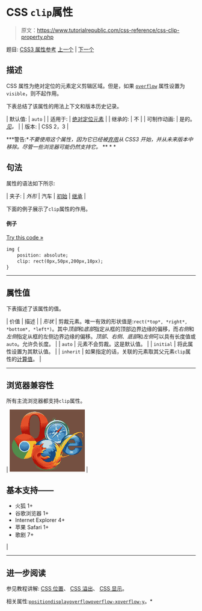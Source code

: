 # CSS `clip`属性

> 原文：<https://www.tutorialrepublic.com/css-reference/css-clip-property.php>

题目: [CSS3 属性参考](css3-properties.php) [上一个](css-clear-property.php) | [下一个](css-color-property.php)

## 描述

CSS 属性为绝对定位的元素定义剪辑区域。但是，如果 [`overflow`](css-overflow-property.php) 属性设置为`visible`，则不起作用。

下表总结了该属性的用法上下文和版本历史记录。

| 默认值: | `auto` |
| 适用于: | [绝对定位元素](../css-tutorial/css-position.php#absolute-positioning) |
| 继承的: | 不 |
| 可制作动画: | 是的。 [*见*](css-animatable-properties.php)*。* |
| 版本: | CSS 2，3 |

 ***警告:**不要使用这个属性，因为它已经被[弃用](../definitions.php#deprecated)从 CSS3 开始，并从未来版本中移除。尽管一些浏览器可能仍然支持它。*  ** * *

## 句法

属性的语法如下所示:

| 夹子: | *外形* &#124; 汽车 &#124; [初始](../definitions.php#initial) &#124; [继承](../definitions.php#inherit) |

下面的例子展示了`clip`属性的作用。

#### 例子

[Try this code »](../codelab.php?topic=css&file=clip-property "Try this code using online Editor")

```
img {
    position: absolute;
    clip: rect(0px,50px,200px,10px);
}
```

* * *

## 属性值

下表描述了该属性的值。

| 价值 | 描述 |
| *形状* | 剪裁元素。唯一有效的形状值是:`rect(*top*, *right*, *bottom*, *left*)`。其中*顶部*和*底部*指定从框的顶部边界边缘的偏移，而*右侧*和*左侧*指定从框的左侧边界边缘的偏移。*顶部*、*右侧*、*底部*和*左侧*可以具有长度值或`auto`。允许负长度。 |
| `auto` | 元素不会剪裁。这是默认值。 |
| `initial` | 将此属性设置为其默认值。 |
| `inherit` | 如果指定的话，关联的元素取其父元素`clip`属性的[计算值](../definitions.php#computed-value)。 |

* * *

## 浏览器兼容性

所有主流浏览器都支持`clip`属性。

| ![Browsers Icon](img/e9331123c77668c1832e541c2fca1002.png) | 

## 基本支持——

*   火狐 1+
*   谷歌浏览器 1+
*   Internet Explorer 4+
*   苹果 Safari 1+
*   歌剧 7+

 |

* * *

## 进一步阅读

参见教程讲解: [CSS 位置](../css-tutorial/css-position.php)、 [CSS 溢出](../css-tutorial/css-overflow.php)、 [CSS 显示](../css-tutorial/css-display.php)。

相关属性:[`position`](css-position-property.php)[`display`](css-display-property.php)[`overflow`](css-overflow-property.php)[`overflow-x`](css3-overflow-x-property.php)[`overflow-y`](css3-overflow-y-property.php)。*